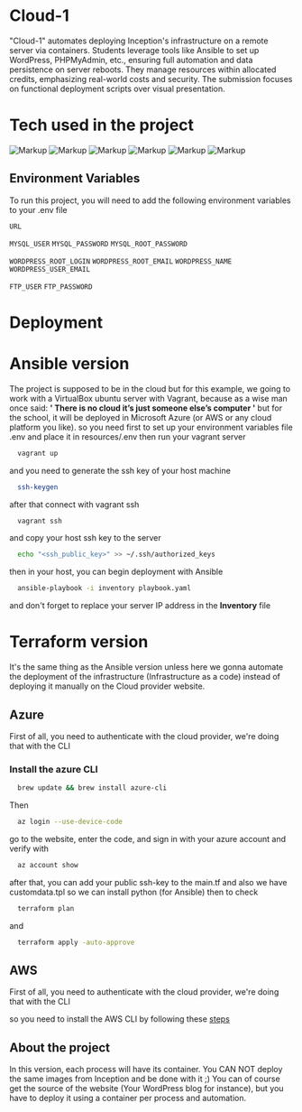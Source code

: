 
# Cloud-1

"Cloud-1" automates deploying Inception's infrastructure on a remote server via containers. Students leverage tools like Ansible to set up WordPress, PHPMyAdmin, etc., ensuring full automation and data persistence on server reboots. They manage resources within allocated credits, emphasizing real-world costs and security. The submission focuses on functional deployment scripts over visual presentation.

# Tech used in the project

![Markup](https://img.shields.io/badge/Docker-2CA5E0?style=for-the-badge&logo=docker&logoColor=white)
![Markup](https://img.shields.io/badge/Amazon_AWS-FF9900?style=for-the-badge&logo=amazonaws&logoColor=white)
![Markup](https://img.shields.io/badge/Ansible-000000?style=for-the-badge&logo=ansible&logoColor=white)
![Markup](https://img.shields.io/badge/microsoft%20azure-0089D6?style=for-the-badge&logo=microsoft-azure&logoColor=white) 
![Markup](https://img.shields.io/badge/Terraform-7B42BC?style=for-the-badge&logo=terraform&logoColor=white) 
![Markup](https://img.shields.io/badge/Wordpress-21759B?style=for-the-badge&logo=wordpress&logoColor=white) 

## Environment Variables

To run this project, you will need to add the following environment variables to your .env file

`URL`

`MYSQL_USER`
`MYSQL_PASSWORD`
`MYSQL_ROOT_PASSWORD`

`WORDPRESS_ROOT_LOGIN`
`WORDPRESS_ROOT_EMAIL`
`WORDPRESS_NAME`
`WORDPRESS_USER_EMAIL`

`FTP_USER`
`FTP_PASSWORD`

# Deployment
# Ansible version
The project is supposed to be in the cloud but for this example, we going to work 
with a VirtualBox ubuntu server with Vagrant, because as a wise man once said: 
        **' There is no cloud it’s just someone else’s computer '**
but for the school, it will be deployed in Microsoft Azure (or AWS or any cloud platform you like).
so you need first to set up your environment variables file .env and place it in resources/.env
then run your vagrant server
```bash
  vagrant up
```
and you need to generate the ssh key of your host machine
```bash
  ssh-keygen
```
after that connect with vagrant ssh
```bash
  vagrant ssh
```
and copy your host ssh key to the server
```bash
  echo "<ssh_public_key>" >> ~/.ssh/authorized_keys
```
then in your host, you can begin deployment with Ansible
```bash
  ansible-playbook -i inventory playbook.yaml
```
and don't forget to replace your server IP address in the **Inventory** file
# Terraform version
It's the same thing as the Ansible version unless here we gonna automate the deployment of the infrastructure (Infrastructure as a code)
instead of deploying it manually on the Cloud provider website.
## Azure
First of all, you need to authenticate with the cloud provider, we're doing that with the CLI
### Install the azure CLI

```bash
  brew update && brew install azure-cli
```
Then 
```bash
  az login --use-device-code
```
go to the website, enter the code, and sign in with your azure account
and verify with
```bash
  az account show
```
after that, you can add your public ssh-key to the main.tf and also we have customdata.tpl so we can install python (for Ansible)
then to check

```bash
  terraform plan
```
and 
```bash
  terraform apply -auto-approve
```
## AWS
First of all, you need to authenticate with the cloud provider, we're doing that with the CLI

so you need to install the AWS CLI by following these [steps](https://docs.aws.amazon.com/cli/latest/userguide/getting-started-install.html)

## About the project

In this version, each process will have its container. You CAN NOT deploy the same
images from Inception and be done with it ;) You can of course get the source of the
website (Your WordPress blog for instance), but you have to deploy it using a container
per process and automation.

    


    



